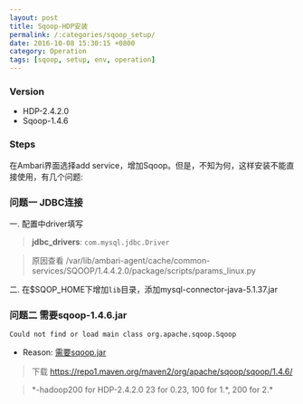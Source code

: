 ```yaml
---
layout: post
title: Sqoop-HDP安装
permalink: /:categories/sqoop_setup/
date: 2016-10-08 15:30:15 +0800
category: Operation
tags: [sqoop, setup, env, operation]
---
```


### Version

* HDP-2.4.2.0
* Sqoop-1.4.6

### Steps

在Ambari界面选择add service，增加Sqoop。但是，不知为何，这样安装不能直接使用，有几个问题:

### 问题一 JDBC连接

一. 配置中driver填写

  > **jdbc_drivers**: `com.mysql.jdbc.Driver`
  
  > 原因查看 /var/lib/ambari-agent/cache/common-services/SQOOP/1.4.4.2.0/package/scripts/params_linux.py

二. 在$SQOP_HOME下增加`lib`目录，添加mysql-connector-java-5.1.37.jar

### 问题二 需要sqoop-1.4.6.jar

`Could not find or load main class org.apache.sqoop.Sqoop`

* Reason: [需要sqoop.jar](http://blog.csdn.net/seven_zhao/article/details/44199373)

> 下载 https://repo1.maven.org/maven2/org/apache/sqoop/sqoop/1.4.6/

> *-hadoop200 for HDP-2.4.2.0
> 23 for 0.23, 100 for 1.\*, 200 for 2.\*
